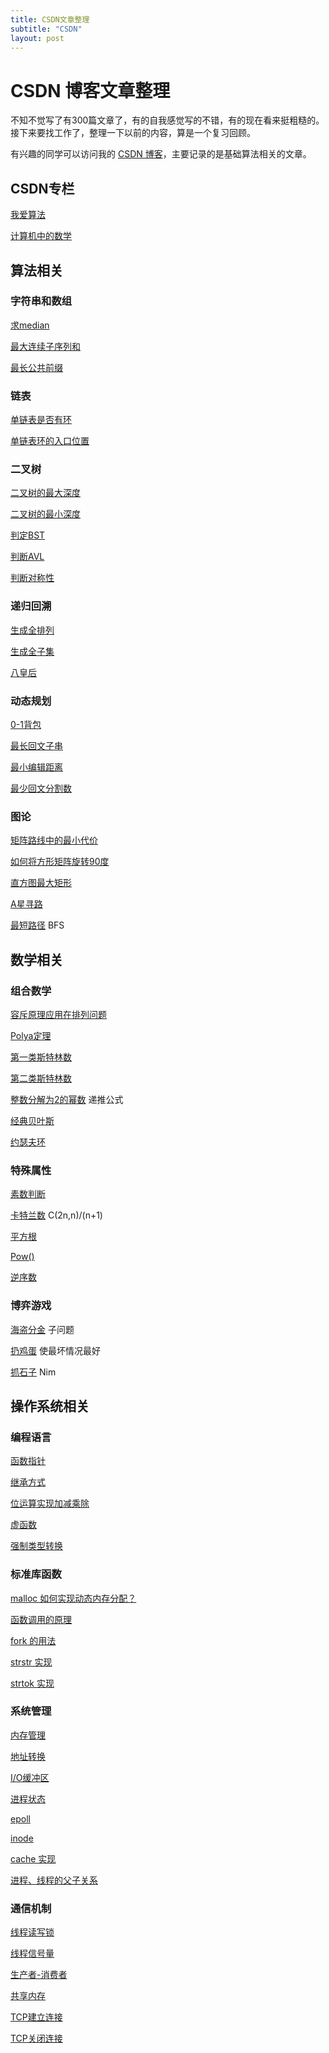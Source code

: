 ```yaml
---
title: CSDN文章整理
subtitle: "CSDN"
layout: post
---
```


# CSDN 博客文章整理
不知不觉写了有300篇文章了，有的自我感觉写的不错，有的现在看来挺粗糙的。接下来要找工作了，整理一下以前的内容，算是一个复习回顾。

有兴趣的同学可以访问我的 [CSDN 博客](http://blog.csdn.net/ojshilu)，主要记录的是基础算法相关的文章。


## CSDN专栏

[我爱算法](http://blog.csdn.net/column/details/ilovealgorithm.html)

[计算机中的数学](http://blog.csdn.net/column/details/beautyofmath.html)


## 算法相关

### 字符串和数组

[求median](http://blog.csdn.net/ojshilu/article/details/15027309)

[最大连续子序列和](http://blog.csdn.net/ojshilu/article/details/14521083)

[最长公共前缀](http://blog.csdn.net/ojshilu/article/details/12882835)

### 链表

[单链表是否有环](http://blog.csdn.net/ojshilu/article/details/14231403)

[单链表环的入口位置](http://blog.csdn.net/ojshilu/article/details/16890929)

### 二叉树

[二叉树的最大深度](http://blog.csdn.net/ojshilu/article/details/14226303)

[二叉树的最小深度](http://blog.csdn.net/ojshilu/article/details/16826831)

[判定BST](http://blog.csdn.net/ojshilu/article/details/16827593)

[判断AVL](http://blog.csdn.net/ojshilu/article/details/15338075)

[判断对称性](http://blog.csdn.net/ojshilu/article/details/14451907)

### 递归回溯

[生成全排列](http://blog.csdn.net/ojshilu/article/details/15827291)

[生成全子集](http://blog.csdn.net/ojshilu/article/details/19432465)

[八皇后](http://blog.csdn.net/ojshilu/article/details/14005399)

### 动态规划

[0-1背包](http://blog.csdn.net/ojshilu/article/details/12905641)

[最长回文子串](http://blog.csdn.net/ojshilu/article/details/12155529)

[最小编辑距离](http://blog.csdn.net/ojshilu/article/details/20544997)

[最少回文分割数](http://blog.csdn.net/ojshilu/article/details/22756623)

### 图论

[矩阵路线中的最小代价](http://blog.csdn.net/ojshilu/article/details/16114843)

[如何将方形矩阵旋转90度](http://blog.csdn.net/ojshilu/article/details/16963103)

[直方图最大矩形](http://blog.csdn.net/ojshilu/article/details/19573647)

[A星寻路](http://blog.csdn.net/ojshilu/article/details/28237417)

[最短路径](http://blog.csdn.net/ojshilu/article/details/22810511) BFS



## 数学相关

### 组合数学

[容斥原理应用在排列问题](http://blog.csdn.net/ojshilu/article/details/16860575)

[Polya定理](http://blog.csdn.net/ojshilu/article/details/15378645)

[第一类斯特林数](http://blog.csdn.net/ojshilu/article/details/16839631)

[第二类斯特林数](http://blog.csdn.net/ojshilu/article/details/16360201)

[整数分解为2的幂数](http://blog.csdn.net/ojshilu/article/details/16344121) 递推公式

[经典贝叶斯](http://blog.csdn.net/ojshilu/article/details/12905421)

[约瑟夫环](http://blog.csdn.net/ojshilu/article/details/11715117)

### 特殊属性

[素数判断](http://blog.csdn.net/ojshilu/article/details/16877937)

[卡特兰数](http://blog.csdn.net/ojshilu/article/details/14649353) C(2n,n)/(n+1)

[平方根](http://blog.csdn.net/ojshilu/article/details/12905509)

[Pow()](http://blog.csdn.net/ojshilu/article/details/17029255)

[逆序数](http://blog.csdn.net/ojshilu/article/details/17489519)

### 博弈游戏

[海盗分金](http://blog.csdn.net/ojshilu/article/details/13996719) 子问题

[扔鸡蛋](http://blog.csdn.net/ojshilu/article/details/12966583) 使最坏情况最好

[抓石子](http://blog.csdn.net/ojshilu/article/details/16812173)  Nim






## 操作系统相关

### 编程语言

[函数指针](http://blog.csdn.net/ojshilu/article/details/13015105)

[继承方式](http://blog.csdn.net/ojshilu/article/details/12905695)

[位运算实现加减乘除](http://blog.csdn.net/ojshilu/article/details/11179911)

[虚函数](http://blog.csdn.net/ojshilu/article/details/24723221)

[强制类型转换](http://blog.csdn.net/ojshilu/article/details/17118259)

### 标准库函数

[malloc 如何实现动态内存分配？](http://blog.csdn.net/ojshilu/article/details/17001165)

[函数调用的原理](http://blog.csdn.net/ojshilu/article/details/17022065)

[fork 的用法](http://blog.csdn.net/ojshilu/article/details/13094347)

[strstr 实现](http://blog.csdn.net/ojshilu/article/details/27645725)

[strtok 实现](http://blog.csdn.net/ojshilu/article/details/23962557)

### 系统管理

[内存管理](http://blog.csdn.net/ojshilu/article/details/13512381)

[地址转换](http://blog.csdn.net/ojshilu/article/details/21703407)

[I/O缓冲区](http://blog.csdn.net/ojshilu/article/details/13168683)

[进程状态](http://blog.csdn.net/ojshilu/article/details/24100953)

[epoll](http://blog.csdn.net/ojshilu/article/details/23264667)

[inode](http://blog.csdn.net/ojshilu/article/details/22669119)

[cache 实现](http://blog.csdn.net/ojshilu/article/details/22648729)

[进程、线程的父子关系](https://blog.csdn.net/ojshilu/article/details/39320381)

### 通信机制

[线程读写锁](http://blog.csdn.net/ojshilu/article/details/25244389)

[线程信号量](http://blog.csdn.net/ojshilu/article/details/23609701)

[生产者-消费者](http://blog.csdn.net/ojshilu/article/details/24596133)

[共享内存](http://blog.csdn.net/ojshilu/article/details/23341347)

[TCP建立连接](http://blog.csdn.net/ojshilu/article/details/24392821)

[TCP关闭连接](http://blog.csdn.net/ojshilu/article/details/26733967)
